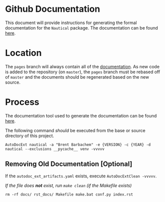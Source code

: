 # Github Documentation

This document will provide instructions for generating the formal documentation for the `Nautical` package.
The documentation can be found [here](https://barbacbd.github.io/nautical/html/index.html). 

# Location

The `pages` branch will always contain all of the [documentation](https://barbacbd.github.io/nautical/html/index.html).
As new code is added to the repository (on `master`), the `pages` branch must be rebased off of `master` and the
documents should be regenerated based on the new source.

# Process

The documentation tool used to generate the documentation can be found [here](https://github.com/barbacbd/auto_doc/).

The following command _should_ be executed from the base or source directory of this project. 

```
AutoDocExt nautical -a "Brent Barbachem" -e {VERSION} -c {YEAR} -d nautical --exclusions __pycache__ venv -vvvvv
```

## Removing Old Documentation [Optional]

If the `autodoc_ext_artifacts.yaml` exists, execute `AutoDocExtClean -vvvvv`.

_If the file does **not** exist, run `make clean` (if the Makefile exists)_

```
rm -rf docs/ rst_docs/ Makefile make.bat conf.py index.rst
```
